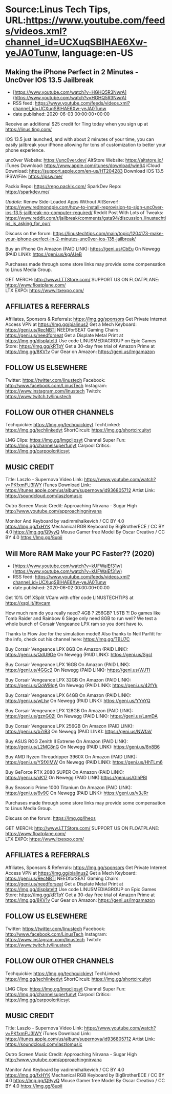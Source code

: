 # Source:Linus Tech Tips, URL:https://www.youtube.com/feeds/videos.xml?channel_id=UCXuqSBlHAE6Xw-yeJA0Tunw, language:en-US

## Making the iPhone Perfect in 2 Minutes  - Unc0ver IOS 13.5 Jailbreak
 - [https://www.youtube.com/watch?v=HGHQ5R3NwrA](https://www.youtube.com/watch?v=HGHQ5R3NwrA)
 - RSS feed: https://www.youtube.com/feeds/videos.xml?channel_id=UCXuqSBlHAE6Xw-yeJA0Tunw
 - date published: 2020-06-03 00:00:00+00:00

Receive an additional $25 credit for Ting today when you sign up at https://linus.ting.com/

IOS 13.5 just launched, and with about 2 minutes of your time, you can easily jailbreak your iPhone allowing for tons of customization to better your phone experience.

unc0ver Website: https://unc0ver.dev/
AltStore Website: https://altstore.io/
iTunes Download: https://www.apple.com/itunes/download/win64
iCloud Download: https://support.apple.com/en-us/HT204283
Download IOS 13.5 IPSW/File: https://ipsw.me/

Packix Repo: https://repo.packix.com/
SparkDev Repo: https://sparkdev.me/

*Update*: Renew Side-Loaded Apps Without AltServer!: https://www.redmondpie.com/how-to-install-reprovision-to-sign-unc0ver-ios-13.5-jailbreak-no-computer-required/
Reddit Post With Lots of Tweaks: https://www.reddit.com/r/jailbreak/comments/gsta94/discussion_linustechtips_is_asking_for_our/

Discuss on the forum: https://linustechtips.com/main/topic/1204173-make-your-iphone-perfect-in-2-minutes-unc0ver-ios-135-jailbreak/

Buy an iPhone
On Amazon (PAID LINK): https://geni.us/CbEu
On Newegg (PAID LINK): https://geni.us/kgAUeB

Purchases made through some store links may provide some compensation to Linus Media Group.

GET MERCH: http://www.LTTStore.com/
SUPPORT US ON FLOATPLANE: https://www.floatplane.com/  
LTX EXPO: https://www.ltxexpo.com/   

AFFILIATES & REFERRALS
---------------------------------------------------
Affiliates, Sponsors & Referrals: https://lmg.gg/sponsors
Get Private Internet Access VPN at https://lmg.gg/pialinus2
Get a Mech Keyboard: https://geni.us/RecNBTI
NEEDforSEAT Gaming Chairs: https://geni.us/needforseat
Get a Displate Metal Print at https://lmg.gg/displateltt
Use code LINUSMEDIAGROUP on Epic Games Store: https://lmg.gg/kRTpY
Get a 30-day free trial of Amazon Prime at https://lmg.gg/8KV1v
Our Gear on Amazon: https://geni.us/lmgamazon
 
FOLLOW US ELSEWHERE
---------------------------------------------------  
Twitter: https://twitter.com/linustech
Facebook: http://www.facebook.com/LinusTech
Instagram: https://www.instagram.com/linustech
Twitch: https://www.twitch.tv/linustech

FOLLOW OUR OTHER CHANNELS
---------------------------------------------------  
Techquickie: https://lmg.gg/techquickieyt
TechLinked: https://lmg.gg/techlinkedyt
ShortCircuit: https://lmg.gg/shortcircuityt

LMG Clips: https://lmg.gg/lmgclipsyt
Channel Super Fun: https://lmg.gg/channelsuperfunyt
Carpool Critics: https://lmg.gg/carpoolcriticsyt

MUSIC CREDIT
---------------------------------------------------  
Title: Laszlo - Supernova
Video Link: https://www.youtube.com/watch?v=PKfxmFU3lWY
iTunes Download Link: https://itunes.apple.com/us/album/supernova/id936805712
Artist Link: https://soundcloud.com/laszlomusic

Outro Screen Music Credit: Approaching Nirvana - Sugar High http://www.youtube.com/approachingnirvana

Monitor And Keyboard by vadimmihalkevich / CC BY 4.0 https://lmg.gg/fxHYK 
Mechanical RGB Keyboard by BigBrotherECE / CC BY 4.0 https://lmg.gg/Q9yyQ 
Mouse Gamer free Model By Oscar Creativo / CC BY 4.0 https://lmg.gg/8upii

## Will More RAM Make your PC Faster?? (2020)
 - [https://www.youtube.com/watch?v=kUFWalEf31w](https://www.youtube.com/watch?v=kUFWalEf31w)
 - RSS feed: https://www.youtube.com/feeds/videos.xml?channel_id=UCXuqSBlHAE6Xw-yeJA0Tunw
 - date published: 2020-06-02 00:00:00+00:00

Get 10% Off XSplit VCam with offer code LINUSTECHTIPS at https://xspl.it/lttvcam

How much ram do you really need? 4GB ? 256GB? 1.5TB ?!  Do games like Tomb Raider and Rainbow 6 Siege only need 8GB to run well?   We test a whole bunch of Corsair Vengeance LPX ram so you dont have to. 

Thanks to Flow Joe for the simulation model! 
Also thanks to Neil Parfitt for the info, check out his channel here: https://lmg.gg/TBU7C 

Buy  Corsair Vengeance LPX 8GB
On Amazon (PAID LINK): https://geni.us/QdU9Oe
On Newegg (PAID LINK): https://geni.us/SgcI

Buy  Corsair Vengeance LPX 16GB
On Amazon (PAID LINK): https://geni.us/4GGc2
On Newegg (PAID LINK): https://geni.us/WJTI

Buy  Corsair Vengeance LPX 32GB
On Amazon (PAID LINK): https://geni.us/QoW9IgA
On Newegg (PAID LINK): https://geni.us/42fYk

Buy  Corsair Vengeance LPX 64GB
On Amazon (PAID LINK): https://geni.us/wLtw
On Newegg (PAID LINK): https://geni.us/YYnYQ

Buy  Corsair Vengeance LPX 128GB
On Amazon (PAID LINK): https://geni.us/gznG02I
On Newegg (PAID LINK): https://geni.us/LamDA

Buy  Corsair Vengeance LPX 256GB
On Amazon (PAID LINK): https://geni.us/b7rB3
On Newegg (PAID LINK): https://geni.us/NWfaV

Buy  ASUS ROG Zenith II Extreme
On Amazon (PAID LINK): https://geni.us/L2MC8nG
On Newegg (PAID LINK): https://geni.us/8n8B6

Buy  AMD Ryzen Threadripper 3960X 
On Amazon (PAID LINK): https://geni.us/YSfXIMW
On Newegg (PAID LINK): https://geni.us/HhTLm6

Buy GeForce RTX 2080 SUPER
On Amazon (PAID LINK): https://geni.us/xK17
On Newegg (PAID LINK):https://geni.us/GlhPBl 

Buy Seasonic Prime 1000 Titanium
On Amazon (PAID LINK): https://geni.us/6v9C
On Newegg (PAID LINK): https://geni.us/v3JRr

Purchases made through some store links may provide some compensation to Linus Media Group.

Discuss on the forum: https://lmg.gg/lheos


GET MERCH: http://www.LTTStore.com/
SUPPORT US ON FLOATPLANE: https://www.floatplane.com/  
LTX EXPO: https://www.ltxexpo.com/   

AFFILIATES & REFERRALS
---------------------------------------------------
Affiliates, Sponsors & Referrals: https://lmg.gg/sponsors
Get Private Internet Access VPN at https://lmg.gg/pialinus2
Get a Mech Keyboard: https://geni.us/RecNBTI
NEEDforSEAT Gaming Chairs: https://geni.us/needforseat
Get a Displate Metal Print at https://lmg.gg/displateltt
Use code LINUSMEDIAGROUP on Epic Games Store: https://lmg.gg/kRTpY
Get a 30-day free trial of Amazon Prime at https://lmg.gg/8KV1v
Our Gear on Amazon: https://geni.us/lmgamazon
 
FOLLOW US ELSEWHERE
---------------------------------------------------  
Twitter: https://twitter.com/linustech
Facebook: http://www.facebook.com/LinusTech
Instagram: https://www.instagram.com/linustech
Twitch: https://www.twitch.tv/linustech

FOLLOW OUR OTHER CHANNELS
---------------------------------------------------  
Techquickie: https://lmg.gg/techquickieyt
TechLinked: https://lmg.gg/techlinkedyt
ShortCircuit: https://lmg.gg/shortcircuityt

LMG Clips: https://lmg.gg/lmgclipsyt
Channel Super Fun: https://lmg.gg/channelsuperfunyt
Carpool Critics: https://lmg.gg/carpoolcriticsyt

MUSIC CREDIT
---------------------------------------------------  
Title: Laszlo - Supernova
Video Link: https://www.youtube.com/watch?v=PKfxmFU3lWY
iTunes Download Link: https://itunes.apple.com/us/album/supernova/id936805712
Artist Link: https://soundcloud.com/laszlomusic

Outro Screen Music Credit: Approaching Nirvana - Sugar High http://www.youtube.com/approachingnirvana

Monitor And Keyboard by vadimmihalkevich / CC BY 4.0 https://lmg.gg/fxHYK 
Mechanical RGB Keyboard by BigBrotherECE / CC BY 4.0 https://lmg.gg/Q9yyQ 
Mouse Gamer free Model By Oscar Creativo / CC BY 4.0 https://lmg.gg/8upii

